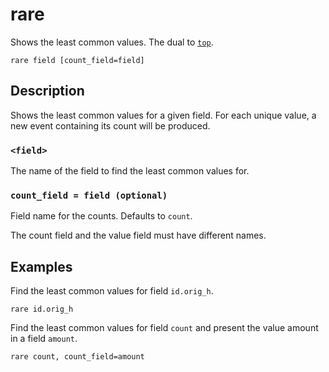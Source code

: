 # rare

Shows the least common values. The dual to [`top`](top.md).

```tql
rare field [count_field=field]
```

## Description

Shows the least common values for a given field. For each unique value, a new event containing its count will be produced.

### `<field>`

The name of the field to find the least common values for.

### `count_field = field (optional)`

Field name for the counts. Defaults to `count`.

The count field and the value field must have different names.

## Examples

Find the least common values for field `id.orig_h`.

```tql
rare id.orig_h
```

Find the least common values for field `count` and present the value amount in a field `amount`.

```tql
rare count, count_field=amount
```
